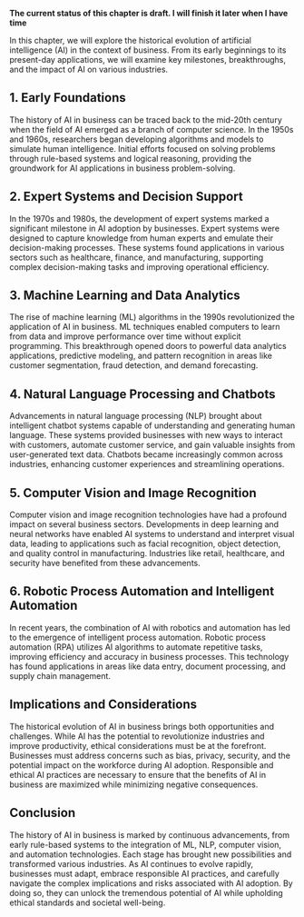 **The current status of this chapter is draft. I will finish it later when I have time**

In this chapter, we will explore the historical evolution of artificial intelligence (AI) in the context of business. From its early beginnings to its present-day applications, we will examine key milestones, breakthroughs, and the impact of AI on various industries.

**1. Early Foundations**
------------------------

The history of AI in business can be traced back to the mid-20th century when the field of AI emerged as a branch of computer science. In the 1950s and 1960s, researchers began developing algorithms and models to simulate human intelligence. Initial efforts focused on solving problems through rule-based systems and logical reasoning, providing the groundwork for AI applications in business problem-solving.

**2. Expert Systems and Decision Support**
------------------------------------------

In the 1970s and 1980s, the development of expert systems marked a significant milestone in AI adoption by businesses. Expert systems were designed to capture knowledge from human experts and emulate their decision-making processes. These systems found applications in various sectors such as healthcare, finance, and manufacturing, supporting complex decision-making tasks and improving operational efficiency.

**3. Machine Learning and Data Analytics**
------------------------------------------

The rise of machine learning (ML) algorithms in the 1990s revolutionized the application of AI in business. ML techniques enabled computers to learn from data and improve performance over time without explicit programming. This breakthrough opened doors to powerful data analytics applications, predictive modeling, and pattern recognition in areas like customer segmentation, fraud detection, and demand forecasting.

**4. Natural Language Processing and Chatbots**
-----------------------------------------------

Advancements in natural language processing (NLP) brought about intelligent chatbot systems capable of understanding and generating human language. These systems provided businesses with new ways to interact with customers, automate customer service, and gain valuable insights from user-generated text data. Chatbots became increasingly common across industries, enhancing customer experiences and streamlining operations.

**5. Computer Vision and Image Recognition**
--------------------------------------------

Computer vision and image recognition technologies have had a profound impact on several business sectors. Developments in deep learning and neural networks have enabled AI systems to understand and interpret visual data, leading to applications such as facial recognition, object detection, and quality control in manufacturing. Industries like retail, healthcare, and security have benefited from these advancements.

**6. Robotic Process Automation and Intelligent Automation**
------------------------------------------------------------

In recent years, the combination of AI with robotics and automation has led to the emergence of intelligent process automation. Robotic process automation (RPA) utilizes AI algorithms to automate repetitive tasks, improving efficiency and accuracy in business processes. This technology has found applications in areas like data entry, document processing, and supply chain management.

**Implications and Considerations**
-----------------------------------

The historical evolution of AI in business brings both opportunities and challenges. While AI has the potential to revolutionize industries and improve productivity, ethical considerations must be at the forefront. Businesses must address concerns such as bias, privacy, security, and the potential impact on the workforce during AI adoption. Responsible and ethical AI practices are necessary to ensure that the benefits of AI in business are maximized while minimizing negative consequences.

**Conclusion**
--------------

The history of AI in business is marked by continuous advancements, from early rule-based systems to the integration of ML, NLP, computer vision, and automation technologies. Each stage has brought new possibilities and transformed various industries. As AI continues to evolve rapidly, businesses must adapt, embrace responsible AI practices, and carefully navigate the complex implications and risks associated with AI adoption. By doing so, they can unlock the tremendous potential of AI while upholding ethical standards and societal well-being.
